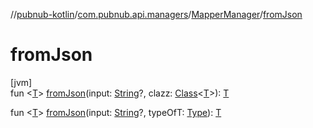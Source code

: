 //[pubnub-kotlin](../../../index.md)/[com.pubnub.api.managers](../index.md)/[MapperManager](index.md)/[fromJson](from-json.md)

# fromJson

[jvm]\
fun &lt;[T](from-json.md)&gt; [fromJson](from-json.md)(input: [String](https://kotlinlang.org/api/latest/jvm/stdlib/kotlin/-string/index.html)?, clazz: [Class](https://docs.oracle.com/javase/8/docs/api/java/lang/Class.html)&lt;[T](from-json.md)&gt;): [T](from-json.md)

fun &lt;[T](from-json.md)&gt; [fromJson](from-json.md)(input: [String](https://kotlinlang.org/api/latest/jvm/stdlib/kotlin/-string/index.html)?, typeOfT: [Type](https://docs.oracle.com/javase/8/docs/api/java/lang/reflect/Type.html)): [T](from-json.md)
